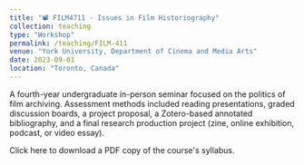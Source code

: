 ```yaml
---
title: "📽️ FILM4711 - Issues in Film Historiography"
collection: teaching
type: "Workshop"
permalink: /teaching/FILM-411
venue: "York University, Department of Cinema and Media Arts"
date: 2023-09-01
location: "Toronto, Canada"
---
```


A fourth-year undergraduate in-person seminar focused on the politics of film archiving. Assessment methods included reading presentations, graded discussion boards, a project proposal, a Zotero-based annotated bibliography, and a final research production project (zine, online exhibition, podcast, or video essay).

Click here to download a PDF copy of the course's syllabus.
